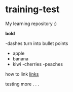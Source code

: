 # training-test
My learning repository :) 

**bold**

-dashes turn into bullet points 

- apple
- banana
- kiwi
-cherries
-peaches

how to link
[links](http://nceas.ucsb.edu)

testing more . . . 

